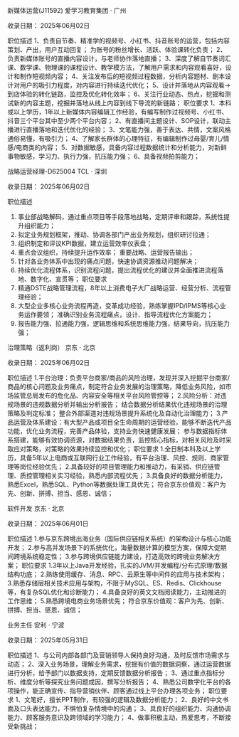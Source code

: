 新媒体运营(J11592)
爱学习教育集团 · 广州

收录日期： 2025年06月02日

职位描述
1、负责自节奏、精准学的视频号、小红书、抖音账号的运营，包括内容策划、产出，用户互动回复；
为账号的粉丝增长、活跃、体验课转化负责；
2、负责新媒体账号的直播内容设计，与老师协作落地直播；
3、深度了解自节奏词汇课、数学课、物理课的课程设计、教学模方法，了解用户需求和内容观看喜好，设计和制作短视频内容；
4、关注发布后的短视频过程数据，分析内容题材、剧本设计对用户的吸引力程度，对内容进行持续迭代优化；
5、设计并落地从内容观看→到店体验的转化链路，监控及优化转化效率；
6、关注行业动态、热点，挖掘和测试新的内容主题，挖掘并落地从线上内容到线下导流的新链路；
职位要求
1、本科或以上学历，1年以上新媒体内容编辑工作经验，有编写制作过视频号、小红书、抖音三个平台其中至少两个平台内容；
2、有直播间主题设计、SOP设计，联动主播进行直播落地和迭代优化的经验；
3、文笔能力强，善于表达、共情，文案风格通俗易懂，有吸引力；
4、了解家长群体的心理特征，有编辑制作过母婴/育儿/情感/电商类的内容；
5、对数据敏感，具备内容过程数据统计和分析能力，对新鲜事物敏感，学习力、执行力强，抗压能力强；
6、具备视频拍剪能力；


战略运营经理-D625004
TCL · 深圳

收录日期： 2025年06月02日

职位描述
1. 事业部战略解码，通过重点项目等手段落地战略，定期评审和跟踪，系统性提升组织能力；
2. 拟定业务规划框架，推动、协调各部门产出业务规划，组织研讨拉通；
3. 组织制定和评议KPI数据，建立运营效率仪表盘；
4. 重点会议组织，持续提升运作效率；
重要战略、运营报告输出；
5. 针对各业务体系中出现的痛点问题，快速协调资源推动问题解决；
6. 持续优化流程体系，识别流程问题，提出流程优化的建议并全面推进流程落地、数字化、宣贯等；
职位要求
1. 精通DSTE战略管理流程，8年以上消费电子大厂战略运营、经营分析、流程管理经验；
2. 大型企业多核心业务流程再造，变革成功经验，熟练掌握IPD/IPMS等核心业务运作要领；
准确识别业务流程痛点，设计、指导流程优化方案能力；
3. 报告能力强、拉通能力强，逻辑思维和系统思维能力强，结果导向，抗压能力强；


治理策略（返利岗）
京东 · 北京

收录日期： 2025年06月02日

职位描述
1.平台治理：负责平台商家/商品的风险治理，发现并深入挖掘平台商家/商品的核心问题及业务痛点，制定符合业务发展的治理策略，降低业务风险，如市场监管总局发布的危化品、内容安全等相关平台风险管控等；
2.风险分析：对违规场景的违规数据分析并输出分析报告；
结合数据分析结果优化违规场景的治理策略及判定标准；
整合外部渠道对违规场景提升系统化及自动化治理能力；
3.产品运营及体系建设：有大型产品或项目全生命周期的运营经验，能够不断迭代产品功能，优化业务流程，完善产品体验，支持业务快速健康发展；
参与数据指标体系搭建，能够有效协调资源，对数据结果负责，监控核心指标，对相关风险及时采取应对策略，对策略的效果持续监控和优化；
职位要求
1.全日制本科及以上学历，具备5年以上电商或互联网行业工作经验，有平台治理、风控、规则、商家管理等岗位经验优先；
2.具备较好的项目管理能力和推动力，有采销、供应链管理、质控管理相关实习经验，熟悉内部流程优先；
3.具备良好的数据分析能力，熟悉Excel，熟悉SQL、Python等数据处理工具优先；
符合京东价值观：客户为先、创新、拼搏、担当、感恩、诚信；

软件开发
京东 · 北京

收录日期： 2025年06月01日

职位描述
1.参与京东跨境出海业务（国际供应链相关系统）的架构设计与核心功能开发；
2.参与高并发场景下的系统优化，海量数据计算的模型方案，保障大促期间跨境系统稳定性；
3.参与跨境供应链能力建设，打造高效的跨境业务解决方案；
职位要求
1.3年以上Java开发经验，扎实的JVM/并发编程/分布式原理/数据结构功底；
2.熟练使用缓存、消息、RPC、云原生等中间件的应用与技术架构；
3.熟悉存储层相关技术应用与架构，不限于MySQL、ES、Redis、Clickhouse等，有复杂SQL优化和诊断能力；
4.具备良好的英文文档阅读能力，主动推进的工作思维；
5.熟悉跨境电商业务场景优先；
符合京东价值观：客户为先、创新、拼搏、担当、感恩、诚信；


业务主任
安利 · 宁波

收录日期： 2025年05月31日

职位描述
1、与公司内部各部门及营销领导人保持良好沟通，及时反馈市场需求与动态；
2、深入业务场景，理解业务需求，挖掘有价值的数据洞察，通过运营数据进行分析，给予部门以数据支持，定期反馈数据分析报告；
3、通过重点指标分析、维度分析等探究业务问题成因，撰写分析报告；
4、熟悉公司数字化平台的各项操作，能正确宣传、指导营销伙伴、顾客通过线上平台办理各项业务；
职位要求
1、文笔好，擅长PPT制作，有较强的逻辑及数据分析能力；
2、良好的中文书面及口头表达能力，不惧怕复杂情境中的沟通；
3、具良好的组织能力、沟通协调能力、顾客服务意识及跨领域的学习能力；
4、做事积极主动，热爱思考，不断接受新挑战；